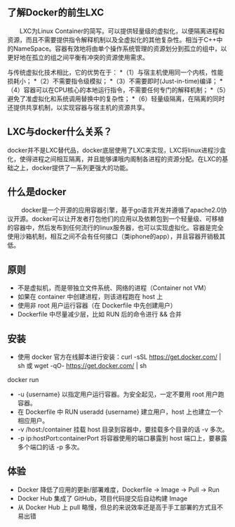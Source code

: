 
## 了解Docker的前生LXC

&emsp;&emsp;LXC为Linux Container的简写。可以提供轻量级的虚拟化，以便隔离进程和资源，而且不需要提供指令解释机制以及全虚拟化的其他复杂性。相当于C++中的NameSpace。容器有效地将由单个操作系统管理的资源划分到孤立的组中，以更好地在孤立的组之间平衡有冲突的资源使用需求。

与传统虚拟化技术相比，它的优势在于：
*（1）与宿主机使用同一个内核，性能损耗小；
*（2）不需要指令级模拟；
*（3）不需要即时(Just-in-time)编译；
*（4）容器可以在CPU核心的本地运行指令，不需要任何专门的解释机制；
*（5）避免了准虚拟化和系统调用替换中的复杂性；
*（6）轻量级隔离，在隔离的同时还提供共享机制，以实现容器与宿主机的资源共享。


## LXC与docker什么关系？
docker并不是LXC替代品，docker底层使用了LXC来实现，LXC将linux进程沙盒化，使得进程之间相互隔离，并且能够课哦内阁制各进程的资源分配。在LXC的基础之上，docker提供了一系列更强大的功能。


## 什么是docker
&emsp;&emsp; docker是一个开源的应用容器引擎，基于go语言开发并遵循了apache2.0协议开源。docker可以让开发者打包他们的应用以及依赖包到一个轻量级、可移植的容器中，然后发布到任何流行的linux服务器，也可以实现虚拟化。容器是完全使用沙箱机制，相互之间不会有任何接口（类iphone的app），并且容器开销极其低。

## 原则
* 不是虚拟机，而是带独立文件系统、网络的进程（Container not VM）
* 如果在 container 中创建进程，则该进程跑在 host 上
* 使用非 root 用户运行容器（在 Dockerfile 中先创建用户）
* Dockerfile 中尽量减少层，比如 RUN 后的命令进行 && 合并

## 安装
* 使用 docker 官方在线脚本进行安装：curl -sSL https://get.docker.com/ | sh 或 wget -qO- https://get.docker.com/ | sh

docker run
* -u {username} 以指定用户运行容器。为安全起见，一定不要用 root 用户跑容器。
* 在 Dockerfile 中 RUN useradd {username} 建立用户，host 上也建立一个相应用户。
* -v /host:/container 挂载 host 目录到容器中，要挂载多个目录的话 -v 多次。
* -p ip:hostPort:containerPort 将容器使用的端口暴露到 host 端口上，要暴露多个端口的话 -p 多次。

## 体验
* Docker 降低了应用的更新/部署难度，Dockerfile -> Image -> Pull -> Run
* Docker Hub 集成了 GitHub，项目代码提交后自动构建 Image
* 从 Docker Hub 上 pull 略慢，但总的来说效率还是高于手工部署的方式且不易出错
